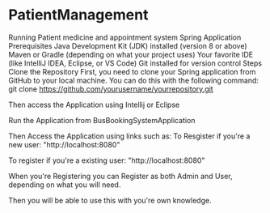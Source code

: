 # PatientManagement

Running Patient medicine and appointment system Spring Application Prerequisites Java Development Kit (JDK) installed (version 8 or above) Maven or Gradle (depending on what your project uses) Your favorite IDE (like IntelliJ IDEA, Eclipse, or VS Code) Git installed for version control Steps Clone the Repository First, you need to clone your Spring application from GitHub to your local machine. You can do this with the following command: git clone https://github.com/yourusername/yourrepository.git

Then access the Application using Intellij or Eclipse

Run the Application from BusBookingSystemApplication

Then Access the Application using links such as: To Resgister if you're a new user: "http://localhost:8080"

To register if you're a existing user: "http://localhost:8080"

When you're Registering you can Register as both Admin and User, depending on what you will need.

Then you will be able to use this with you're own knowledge.
